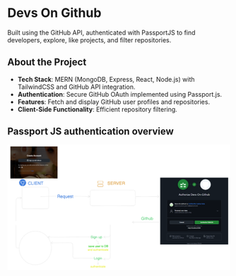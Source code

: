 # Devs On Github
Built using the GitHub API, authenticated with PassportJS to find developers, explore, like projects, and filter repositories.

## About the Project  
- **Tech Stack**: MERN (MongoDB, Express, React, Node.js) with TailwindCSS and GitHub API integration.  
- **Authentication**: Secure GitHub OAuth implemented using Passport.js.  
- **Features**: Fetch and display GitHub user profiles and repositories.  
- **Client-Side Functionality**: Efficient repository filtering.  

## Passport JS authentication overview
![](./refer/authentication.png)